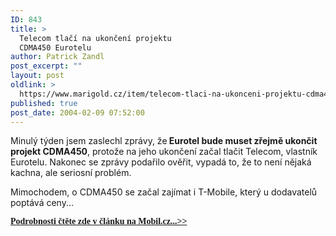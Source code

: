 ```yaml
---
ID: 843
title: >
  Telecom tlačí na ukončení projektu
  CDMA450 Eurotelu
author: Patrick Zandl
post_excerpt: ""
layout: post
oldlink: >
  https://www.marigold.cz/item/telecom-tlaci-na-ukonceni-projektu-cdma450-eurotelu
published: true
post_date: 2004-02-09 07:52:00
---
```

<p>
Minulý týden jsem zaslechl zprávy, že<STRONG> Eurotel bude muset zřejmě ukončit projekt CDMA450</STRONG>, protože na jeho ukončení začal tlačit Telecom, vlastník Eurotelu. Nakonec se zprávy podařilo ověřit, vypadá to, že to není nějaká kachna, ale seriosní problém. </p>

<p>
Mimochodem, o CDMA450 se začal zajímat i T-Mobile, který u dodavatelů poptává ceny...</p>
<FONT face=Times><STRONG><A href="http://mobil.idnes.cz/mobilni_komunikace/operatori/nasi_operatori/cdma040206.html" target=_blank>
<p>
<FONT face=Times><STRONG>Podrobnosti čtěte zde v článku na Mobil.cz...&gt;&gt;</STRONG></FONT></p>

<p>
</A></STRONG></FONT>&#160;</p>
